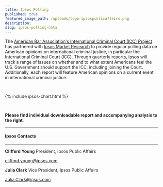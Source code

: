 ```yaml
---
title: Ipsos Polling
published: true
featured_image_path: /uploads/logo-ipsospublicaffairs.png
description:
slug: ipsos-polling-data
---
```


The [American Bar Association's International Criminal Court (ICC) Project](http://www.aba-icc.org) has partnered with [Ipsos Market Research](http://www.ipsos-na.com/) to provide regular polling data on American opinions on international criminal justice, in particular the International Criminal Court (ICC). Through quarterly reports, Ipsos will track a range of issues on whether and to what extent Americans feel the U.S. Government should support the ICC, including joining the Court. Additionally, each report will feature American opinions on a current event in international criminal justice.

&nbsp;

{% include ipsos-chart.html %}

&nbsp;

**Please find individual downloadable report and accompanying analysis to the right**.

---

#### Ipsos Contacts

---

**Clifford Young** President, Ipsos Public Affairs

[clifford.young@ipsos.com](mailto:clifford.young@ipsos.com)

**Julia Clark** Vice President, Ipsos Public Affairs

[Julia.Clark@ipsos.com](mailto:Julia.Clark@ipsos.com)